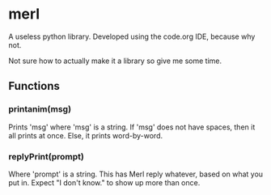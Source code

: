 # merl
A useless python library. Developed using the code.org IDE, because why not.

Not sure how to actually make it a library so give me some time.

## Functions
### printanim(msg)
Prints 'msg' where 'msg' is a string. If 'msg' does not have spaces, then it all prints at once. Else, it prints word-by-word.

### replyPrint(prompt)
Where 'prompt' is a string. This has Merl reply whatever, based on what you put in. Expect "I don't know." to show up more than once.
